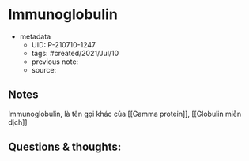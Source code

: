 ---
---

# Immunoglobulin

- metadata
	- UID: P-210710-1247
	- tags: #created/2021/Jul/10
	- previous note: 
	- source: 

## Notes
Immunoglobulin, là tên gọi khác của [[Gamma protein]], [[Globulin miễn dịch]]
## Questions & thoughts:

